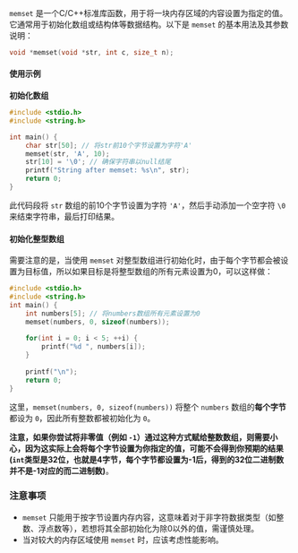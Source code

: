


`memset` 是一个C/C++标准库函数，用于将一块内存区域的内容设置为指定的值。它通常用于初始化数组或结构体等数据结构。以下是 `memset` 的基本用法及其参数说明：

```cpp
void *memset(void *str, int c, size_t n);
```

#### 使用示例
**初始化数组**
```cpp
#include <stdio.h> 
#include <string.h> 

int main() { 
	char str[50]; // 将str前10个字节设置为字符'A' 
	memset(str, 'A', 10); 
	str[10] = '\0'; // 确保字符串以null结尾 
	printf("String after memset: %s\n", str); 
	return 0; 
}
```
此代码段将 `str` 数组的前10个字节设置为字符 `'A'`，然后手动添加一个空字符 `\0` 来结束字符串，最后打印结果。

#### 初始化整型数组

需要注意的是，当使用 `memset` 对整型数组进行初始化时，由于每个字节都会被设置为目标值，所以如果目标是将整型数组的所有元素设置为0，可以这样做：

```cpp
#include <stdio.h> 
#include <string.h> 
int main() { 
	int numbers[5]; // 将numbers数组所有元素设置为0 
	memset(numbers, 0, sizeof(numbers)); 
	
	for(int i = 0; i < 5; ++i) { 
		printf("%d ", numbers[i]); 
	} 
	
	printf("\n"); 
	return 0; 
}
```

这里，`memset(numbers, 0, sizeof(numbers))` 将整个 `numbers` 数组的**每个字节**都设为 `0`，因此所有整数都被初始化为 `0`。

**注意，如果你尝试将非零值（例如 `-1`）通过这种方式赋给整数数组，则需要小心，因为这实际上会将每个字节设置为你指定的值，可能不会得到你预期的结果(`int`类型是32位，也就是4字节，每个字节都设置为-1后，得到的32位二进制数并不是-1对应的而二进制数)**。

### 注意事项

-   `memset` 只能用于按字节设置内存内容，这意味着对于非字符数据类型（如整数、浮点数等），若想将其全部初始化为除0以外的值，需谨慎处理。
-   当对较大的内存区域使用 `memset` 时，应该考虑性能影响。
<!--stackedit_data:
eyJoaXN0b3J5IjpbLTE0ODQwNTQyMzcsMTU2MTE0MzI0OF19
-->